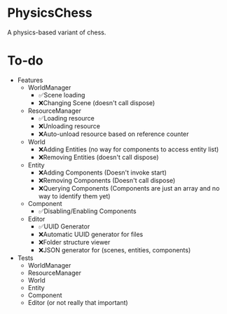 # PhysicsChess
 A physics-based variant of chess.

# To-do
- Features
    - WorldManager
		- ✅Scene loading
		- ❌Changing Scene (doesn't call dispose)
    - ResourceManager
		- ✅Loading resource
		- ❌Unloading resource
		- ❌Auto-unload resource based on reference counter
	- World
		- ❌Adding Entities (no way for components to access entity list)
		- ❌Removing Entities (doesn't call dispose)
	- Entity
		- ❌Adding Components (Doesn't invoke start)
		- ❌Removing Components (Doesn't call dispose)
		- ❌Querying Components (Components are just an array and no way to identify them yet)
	- Component
		- ✅Disabling/Enabling Components
	- Editor
		- ✅UUID Generator
		- ❌Automatic UUID generator for files
		- ❌Folder structure viewer
		- ❌JSON generator for (scenes, entities, components)
- Tests
    - WorldManager
    - ResourceManager
    - World
    - Entity
    - Component
    - Editor (or not really that important)
			